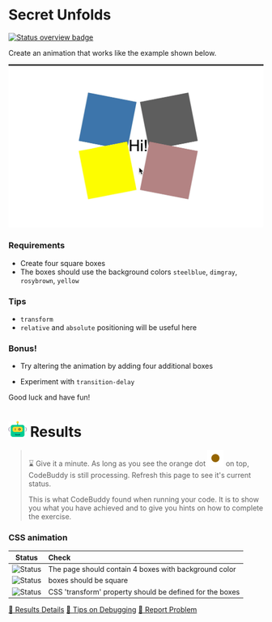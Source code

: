 # Secret Unfolds
[![Status overview badge](../../blob/badges/.github/badges/main/badge.svg)](#-results)


Create an animation that works like the example shown below.

![secret](secret-unfolds.gif)

### Requirements
- Create four square boxes
- The boxes should use the background colors `steelblue`, `dimgray`, `rosybrown`, `yellow`

### Tips
- `transform`
- `relative` and `absolute` positioning will be useful here

### Bonus!

- Try altering the animation by adding four additional boxes

- Experiment with `transition-delay`

Good luck and have fun!

[//]: # (autograding info start)
# <img src="https://github.com/DCI-EdTech/autograding-setup/raw/main/assets/bot-large.svg" alt="" data-canonical-src="https://github.com/DCI-EdTech/autograding-setup/raw/main/assets/bot-large.svg" height="31" /> Results
> ⌛ Give it a minute. As long as you see the orange dot ![processing](https://raw.githubusercontent.com/DCI-EdTech/autograding-setup/main/assets/processing.svg) on top, CodeBuddy is still processing. Refresh this page to see it's current status.
>
> This is what CodeBuddy found when running your code. It is to show you what you have achieved and to give you hints on how to complete the exercise.


### CSS animation

|                 Status                  | Check                                                                                    |
| :-------------------------------------: | :--------------------------------------------------------------------------------------- |
| ![Status](../../blob/badges/.github/badges/main/status0.svg) | The page should contain 4 boxes with background color |
| ![Status](../../blob/badges/.github/badges/main/status1.svg) | boxes should be square |
| ![Status](../../blob/badges/.github/badges/main/status2.svg) | CSS 'transform' property should be defined for the boxes |



[🔬 Results Details](../../actions)
[🐞 Tips on Debugging](https://github.com/DCI-EdTech/autograding-setup/wiki/How-to-work-with-CodeBuddy)
[📢 Report Problem](https://docs.google.com/forms/d/e/1FAIpQLSfS8wPh6bCMTLF2wmjiE5_UhPiOEnubEwwPLN_M8zTCjx5qbg/viewform?usp=pp_url&entry.652569746=UIB-interactions-secret-unfolds)


[//]: # (autograding info end)